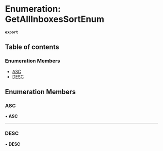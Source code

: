 # Enumeration: GetAllInboxesSortEnum

**`export`**

## Table of contents

### Enumeration Members

- [ASC](GetAllInboxesSortEnum.md#asc)
- [DESC](GetAllInboxesSortEnum.md#desc)

## Enumeration Members

### <a id="asc" name="asc"></a> ASC

• **ASC**

___

### <a id="desc" name="desc"></a> DESC

• **DESC**
